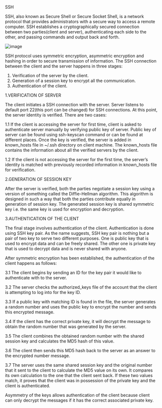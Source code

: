 SSH

SSH, also known as Secure Shell or Secure Socket Shell, is a network protocol that provides administrators with a secure way to access a remote computer. SSH establishes a cryptographically secured connection between two parties(client and server), authenticating each side to the other, and passing commands and output back and forth.

![image](https://github.com/user-attachments/assets/07f715dd-a356-45eb-9513-1d0f0c2d9394)

SSH protocol uses symmetric encryption, asymmetric encryption and hashing in order to secure transmission of information. The SSH connection between the client and the server happens in three stages:

1. Verification of the server by the client.
2. Generation of a session key to encrypt all the communication.
3. Authentication of the client.

1.VERIFICATION OF SERVER

The client initiates a SSH connection with the server. Server listens to default port 22(this port can be changed) for SSH connections. At this point, the server identity is verified. There are two cases:

  1.1 If the client is accessing the server for first time, client is asked to authenticate server manually by verifying public key of server. Public key of server can be found using ssh-keyscan command or can be found at different places. Once the key is verified, the server is added in known_hosts file in ~/.ssh directory on client machine. The known_hosts file contains the information about all the verified servers by the client.

  1.2 If the client is not accessing the server for the first time, the server’s identity is matched with previously recorded information in known_hosts file for verification.

2.GENERATION OF SESSION KEY

After the server is verified, both the parties negotiate a session key using a version of something called the Diffie-Hellman algorithm. This algorithm is designed in such a way that both the parties contribute equally in generation of session key. The generated session key is shared symmetric key i.e. the same key is used for encryption and decryption.

3.AUTHENTICATION OF THE CLIENT

The final stage involves authentication of the client. Authentication is done using SSH key pair. As the name suggests, SSH key pair is nothing but a pair of two key to serve two different purposes. One is public key that is used to encrypt data and can be freely shared. The other one is private key that is used to decrypt data and is never shared with anyone.

After symmetric encryption has been established, the authentication of the client happens as follows:

  3.1 The client begins by sending an ID for the key pair it would like to authenticate with to the server.

  3.2 The server checks the authorized_keys file of the account that the client is attempting to log into for the key ID.

  3.3 If a public key with matching ID is found in the file, the server generates a random number and uses the public key to encrypt the number and sends this encrypted message.

  3.4 If the client has the correct private key, it will decrypt the message to obtain the random number that was generated by the server.

  3.5 The client combines the obtained random number with the shared session key and calculates the MD5 hash of this value.

  3.6 The client then sends this MD5 hash back to the server as an answer to the encrypted number message.

  3.7 The server uses the same shared session key and the original number that it sent to the client to calculate the MD5 value on its own. It compares its own calculation to the one that the client sent back. If these two values match, it proves that the client was in possession of the private key and the client is authenticated.

Asymmetry of the keys allows authentication of the client because client can only decrypt the messages if it has the correct associated private key.
